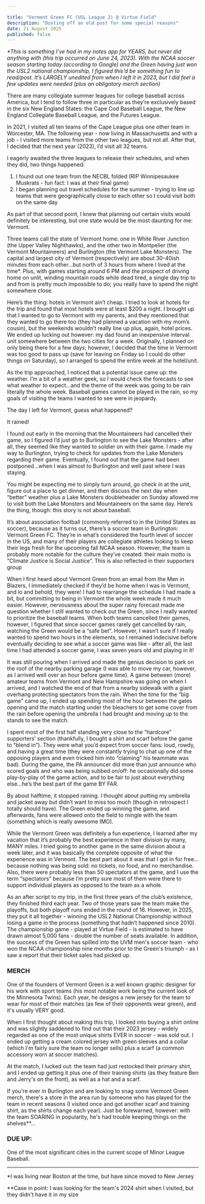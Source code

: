 ```yaml
---

title: "Vermont Green FC (USL League 2) @ Virtue Field"
description: "Dusting off an old post for some special reasons"
date: 21 August 2025
published: false
---
```


*\*This is something I’ve had in my notes app for YEARS, but never did anything with (this trip occurred on June 24, 2023). With the NCAA soccer season starting today (according to Google) and the Green having just won the USL2 national championship, I figured this’d be something fun to read/post. It’s LARGELY unedited from when I left it in 2023, but I did feel a few updates were needed (plus an obligatory merch section)*

There are many collegiate summer leagues for college baseball across America, but I tend to follow three in particular as they’re exclusively based in the six New England States: the Cape Cod Baseball League, the New England Collegiate Baseball League, and the Futures League.

In 2021, I visited all ten teams of the Cape League plus one other team in Worcester, MA. The following year - now living in Massachusetts and with a job - I visited more teams from the other two leagues, but not all. After that, I decided that the next year (2023), I’d visit all 32 teams.

I eagerly awaited the three leagues to release their schedules, and when they did, two things happened:

1. I found out one team from the NECBL folded (RIP Winnipesaukee Muskrats - fun fact: I was at their final game)
2. I began planning out travel schedules for the summer - trying to line up teams that were geographically close to each other so I could visit both on the same day

As part of that second point, I knew that planning out certain visits would definitely be interesting, but one state would be the most daunting for me: Vermont.

Three teams call the state of Vermont home: one in White River Junction (the Upper Valley Nighthawks), and the other two in Montpelier (the Vermont Mountaineers) and Burlington (the Vermont Lake Monsters). The capital and largest city of Vermont (respectively) are about 30-40ish minutes from each other…but north of 3 hours from where I lived at the time*. Plus, with games starting around 6 PM and the prospect of driving home on unlit, winding mountain roads while dead tired, a single day trip to and from is pretty much impossible to do; you really have to spend the night somewhere close.

Here’s the thing: hotels in Vermont ain’t cheap. I tried to look at hotels for the trip and found that most hotels were at least $200 a night. I brought up that I wanted to go to Vermont with my parents, and they mentioned that they wanted to go there too (they had planned a vacation with my mom’s cousin), but the weekends wouldn’t really line up plus, again, hotel prices. We ended up lucking out however: my dad found an inexpensive interval unit somewhere between the two cities for a week. Originally, I planned on only being there for a few days; however, I decided that the time in Vermont was too good to pass up (save for leaving on Friday so I could do other things on Saturday), so I arranged to spend the entire week at the hotel/unit.

As the trip approached, I noticed that a potential issue came up: the weather. I’m a bit of a weather geek, so I would check the forecasts to see what weather to expect…and the theme of the week was going to be rain literally the whole week. Baseball games cannot be played in the rain, so my goals of visiting the teams I wanted to see were in jeopardy.

The day I left for Vermont, guess what happened? 

It rained!

I found out early in the morning that the Mountaineers had cancelled their game, so I figured I’d just go to Burlington to see the Lake Monsters - after all, they seemed like they wanted to soldier on with their game. I made my way to Burlington, trying to check for updates from the Lake Monsters regarding their game. Eventually, I found out that the game had been postponed…when I was almost to Burlington and well past where I was staying.

You might be expecting me to simply turn around, go check in at the unit, figure out a place to get dinner, and then discuss the next day when “better” weather plus a Lake Monsters doubleheader on Sunday allowed me to visit both the Lake Monsters and Mountaineers on the same day. Here’s the thing, though: this story is not about baseball.

It’s about association football (commonly referred to in the United States as soccer), because as it turns out, there’s a soccer team in Burlington: Vermont Green FC. They’re in what’s considered the fourth level of soccer in the US, and many of their players are collegiate athletes looking to keep their legs fresh for the upcoming fall NCAA season. However, the team is probably more notable for the culture they’ve created: their main motto is “Climate Justice is Social Justice”. This is also reflected in their supporters group 

When I first heard about Vermont Green from an email from the Men in Blazers, I immediately checked if they’d be home when I was in Vermont, and lo and behold, they were! I had to rearrange the schedule I had made a bit, but committing to being in Vermont the whole week made it much easier. However, nervousness about the super rainy forecast made me question whether I still wanted to check out the Green, since I really wanted to prioritize the baseball teams. When both teams cancelled their games, however, I figured that since soccer games rarely get cancelled by rain, watching the Green would be a “safe bet”. However, I wasn’t sure if I really wanted to spend two hours in the elements, so I remained indecisive before eventually deciding to see what a soccer game was like - after all, the last time I had attended a soccer game, I was seven years old and playing in it!

It was still pouring when I arrived and made the genius decision to park on the roof of the nearby parking garage (I was able to move my car, however, as I arrived well over an hour before game time). A game between (more) amateur teams from Vermont and New Hampshire was going on when I arrived, and I watched the end of that from a nearby sidewalk with a giant overhang protecting spectators from the rain. When the time for the “big game” came up, I ended up spending most of the hour between the gates opening and the match starting under the bleachers to get some cover from the rain before opening the umbrella I had brought and moving up to the stands to see the match.

I spent most of the first half standing very close to the “hardcore” supporters’ section (thankfully, I bought a shirt and scarf before the game to “blend in”). They were what you’d expect from soccer fans: loud, rowdy, and having a great time (they were constantly trying to chat up one of the opposing players and even tricked him into “claiming” his teammate was bad). During the game, the PA announcer did more than just announce who scored goals and who was being subbed on/off: he occasionally did some play-by-play of the game action, and to be fair to just about everything else…he’s the best part of the game BY FAR.

By about halftime, it stopped raining. I thought about putting my umbrella and jacket away but didn’t want to miss too much (though in retrospect I totally should have). The Green ended up winning the game, and afterwards, fans were allowed onto the field to mingle with the team (something which is really awesome IMO).

While the Vermont Green was definitely a fun experience, I learned after my vacation that it’s probably the best experience in their division by many, MANY miles. I tried going to another game in the same division about a week later, and it was basically the complete opposite of what the experience was in Vermont. The best part about it was that I got in for free…because nothing was being sold: no tickets, no food, and no merchandise. Also, there were probably less than 50 spectators at the game, and I use the term “spectators” because I’m pretty sure most of them were there to support individual players as opposed to the team as a whole.

As an after script to my trip, in the first three years of the club’s existence, they finished third each year. Two of those years saw the team make the playoffs, but both playoff runs ended in the round of 16. However, in 2025, they put it all together - winning the USL2 National Championship without losing a game in the process (something that hadn’t happened since 2010). The championship game - played at Virtue Field - is estimated to have drawn almost 5,000 fans - double the number of seats available. In addition, the success of the Green has spilled into the UVM men's soccer team - who won the NCAA championship nine months prior to the Green's triumph - as I saw a report that their ticket sales had picked up.

### MERCH
One of the founders of Vermont Green is a well known graphic designer for his work with sport teams (his most notable work being the current look of the Minnesota Twins). Each year, he designs a new jersey for the team to wear for most of their matches (as few of their opponents wear green), and it's usually VERY good.

When I first thought about making this trip, I looked into buying a shirt online and was slightly saddened to find out that their 2023 jersey - widely regarded as one of the most unique shirts EVER in soccer - was sold out. I ended up getting a cream colored jersey with green sleeves and a collar (which I'm fairly sure the team no longer sells) plus a scarf (a common accessory worn at soccer matches).

At the match, I lucked out: the team had just restocked their primary shirt, and I ended up getting it plus one of their training shirts (as they feature Ben and Jerry's on the front), as well as a hat and a scarf. 

If you're ever in Burlington and are looking to snag some Vermont Green merch, there's a store in the area run by someone who has played for the team in recent seasons (I visited once and got another scarf and training shirt, as the shirts change each year). Just be forewarned, however: with the team SOARING in popularity, he's had trouble keeping things on the shelves**...

### DUE UP:
One of the most significant cities in the current scope of Minor League Baseball.
___
*I was living near Boston at the time, but have since moved to New Jersey

**Case in point: I was looking for the team's 2024 shirt when I visited, but they didn't have it in my size